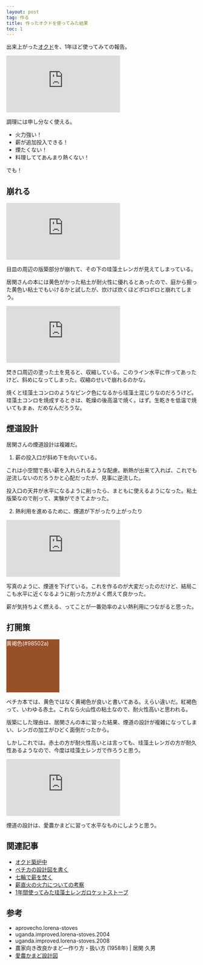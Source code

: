 ```yaml
---
layout: post
tag: 作る
title: 作ったオクドを使ってみた結果
toc: 1
---
```


出来上がった[オクド](http://kobapan.com/blog/2019/03/21/okudo.html)を、1年ほど使ってみての報告。

![](https://kobapan.com/p/i.php?/galleries/make/IMG_3183-sm.JPG)

調理には申し分なく使える。

- 火力強い！
- 薪が追加投入できる！
- 煙たくない！
- 料理しててあんまり熱くない！

でも！


## 崩れる

![](https://kobapan.com/p/i.php?/galleries/make/IMG_3380-sm.JPG)

目皿の周辺の版築部分が崩れて、その下の珪藻土レンガが見えてしまっている。

居関さんの本には黄色がかった粘土が耐火性に優れるとあったので、庭から掘った黄色い粘土でもいけるかと試したが、炊けば炊くほどボロボロと崩れてしまう。

![](https://kobapan.com/p/i.php?/galleries/make/IMG_3382-sm.JPG)

焚き口周辺の塗った土を見ると、収縮している。このライン水平に作ってあったけど、斜めになってしまった。収縮のせいで崩れるのかな。

焼くと珪藻土コンロのようなピンク色になるから珪藻土混じりなのだろうけど。珪藻土コンロを焼成するときは、乾燥の後高温で焼く。はず。生乾きを低温で焼いてもまぁ、だめなんだろうな。

## 煙道設計

居関さんの煙道設計は複雑だ。

1. 薪の投入口が斜め下を向いている。

これは小空間で長い薪を入れられるような配慮。断熱が出来て入れば、これでも逆流しないのだろうかと心配だったが、見事に逆流した。

投入口の天井が水平になるように削ったら、まともに使えるようになった。粘土版築なので削って、実験ができてよかった。

2. 熱利用を進めるために、煙道が下がったり上がったり

![](https://kobapan.com/p/i.php?/galleries/make/iseki-endou-sm.jpg)

写真のように、煙道を下げている。これを作るのが大変だったのだけど、結局ここも水平に近くなるように削った方がよく燃えて良かった。

薪が気持ちよく燃える、ってことが一番効率のよい熱利用につながると思った。

## 打開策

<div style="background-color:#98502a;width:10em;height:10em;color:white;">黄褐色(#98502a)</div>

ペチカ本では、黄色ではなく黄褐色が良いと書いてある。えらい違いだ。紅褐色って、いわゆる赤土。これなら火山性の粘土なので、耐火性高いと思われる。

版築にした理由は、居関さんの本に習った結果、煙道の設計が複雑になってしまい、レンガの加工がひどく面倒だったから。

しかしこれでは。赤土の方が耐火性高いとは言っても、珪藻土レンガの方が耐久性あるようなので、今度は珪藻土レンガで作ろうと思う。

![](https://kobapan.com/p/i.php?/galleries/make/ainou-sm.jpg)

煙道の設計は、愛農かまどに習って水平なものにしようと思う。


## 関連記事

- [オクド築炉中](http://kobapan.com/blog/2019/03/21/okudo.html)
- [ペチカの設計図を書く](http://kobapan.com/blog/2019/01/26/pechka.html)
- [七輪で薪を焚く](http://kobapan.com/blog/2017/03/23/hichirin.html)
- [薪直火の火力についての考察](http://kobapan.com/blog/2017/03/01/irori.html)
- [1年間使ってみた珪藻土レンガロケットストーブ](http://kobapan.com/blog/2017/02/18/rocket.html)

## 参考

- aprovecho.lorena-stoves
- uganda.improved.lorena-stoves.2004
- uganda.improved.lorena-stoves.2008
- 農家向き改良かまど―作り方・扱い方 (1958年) | 居関 久男
- [愛農かまど設計図](https://docs.google.com/open?id=0B14qv8lqX0CtUVdaMWgyT00zVWs)

